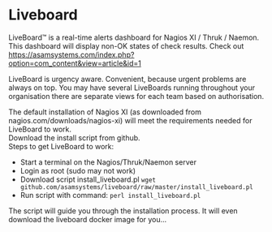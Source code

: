 # Liveboard
LiveBoard™ is a real-time alerts dashboard for Nagios XI / Thruk / Naemon. This dashboard will display non-OK states of check results.
Check out https://asamsystems.com/index.php?option=com_content&view=article&id=1

LiveBoard is urgency aware. Convenient, because urgent problems are always on top. You may have several LiveBoards running throughout your organisation there are separate views for each team based on authorisation.

The default installation of Nagios XI (as downloaded from nagios.com/downloads/nagios-xi) will meet the requirements needed for LiveBoard to work.  
Download the install script from github.  
Steps to get LiveBoard to work:  
- Start a terminal on the Nagios/Thruk/Naemon server
- Login as root (sudo may not work)
- Download script install_liveboard.pl `wget github.com/asamsystems/liveboard/raw/master/install_liveboard.pl`
- Run script with command: `perl install_liveboard.pl`

The script will guide you through the installation process. It will even download the liveboard docker image for you...
